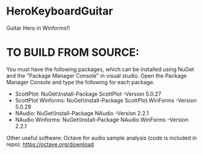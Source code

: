 # HeroKeyboardGuitar
Guitar Hero in Winforms!!

TO BUILD FROM SOURCE:
=====================
You must have the following packages, which can be installed using NuGet and the "Package Manager Console" in visual studio. Open the Package Manager Console and type the following for each package.


- ScottPlot:  NuGet\Install-Package ScottPlot -Version 5.0.27
- ScottPlot Winforms:  NuGet\Install-Package ScottPlot.WinForms -Version 5.0.29
- NAudio:  NuGet\Install-Package NAudio -Version 2.2.1
- NAudio Winforms:  NuGet\Install-Package NAudio.WinForms -Version 2.2.1


Other useful software:
Octave for audio sample analysis (code is included in repo):
  https://octave.org/download
